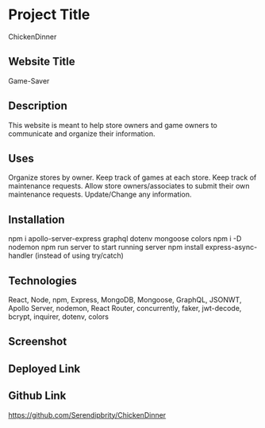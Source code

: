 # Project Title
ChickenDinner


## Website Title
Game-Saver


## Description
This website is meant to help store owners and game owners to communicate and organize their information. 


## Uses
Organize stores by owner. Keep track of games at each store.
Keep track of maintenance requests. Allow store owners/associates to submit their own maintenance requests. Update/Change any information. 


## Installation
npm i apollo-server-express graphql dotenv mongoose colors
npm i -D nodemon
npm run server to start running server
npm install express-async-handler (instead of using try/catch)


## Technologies
React, Node, npm, Express, MongoDB, Mongoose, GraphQL, JSONWT, Apollo Server, nodemon, React Router, concurrently, faker, jwt-decode, bcrypt, inquirer, dotenv, colors

## Screenshot


## Deployed Link


## Github Link
https://github.com/Serendipbrity/ChickenDinner